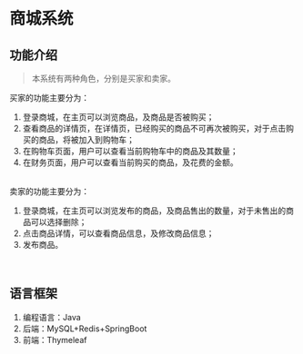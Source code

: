 # 商城系统
## 功能介绍
> 本系统有两种角色，分别是买家和卖家。</br>

买家的功能主要分为：
1. 登录商城，在主页可以浏览商品，及商品是否被购买；
2. 查看商品的详情页，在详情页，已经购买的商品不可再次被购买，对于点击购买的商品，将被加入到购物车；
3. 在购物车页面，用户可以查看当前购物车中的商品及其数量；
4. 在财务页面，用户可以查看当前购买的商品，及花费的金额。
</br>
卖家的功能主要分为：</br>

1. 登录商城，在主页可以浏览发布的商品，及商品售出的数量，对于未售出的商品可以选择删除；
2. 点击商品详情，可以查看商品信息，及修改商品信息；
3. 发布商品。
</br>

## 语言框架

1. 编程语言：Java
2. 后端：MySQL+Redis+SpringBoot
3. 前端：Thymeleaf
